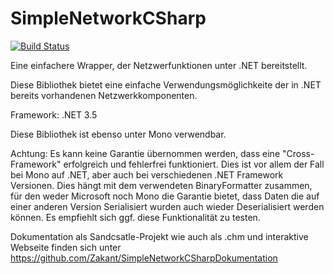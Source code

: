 SimpleNetworkCSharp
===================

[![Build Status](https://travis-ci.org/Zakant/SimpleNetworkCSharp.svg)](https://travis-ci.org/Zakant/SimpleNetworkCSharp)

Eine einfachere Wrapper, der Netzwerfunktionen unter .NET bereitstellt.

Diese Bibliothek bietet eine einfache Verwendungsmöglichkeite der in .NET bereits vorhandenen Netzwerkkomponenten.

Framework: .NET 3.5

Diese Bibliothek ist ebenso unter Mono verwendbar.

Achtung: Es kann keine Garantie übernommen werden, dass eine "Cross-Framework" erfolgreich und fehlerfrei funktioniert.
Dies ist vor allem der Fall bei Mono auf .NET, aber auch bei verschiedenen .NET Framework Versionen.
Dies hängt mit dem verwendeten BinaryFormatter zusammen, für den weder Microsoft noch Mono die Garantie bietet, dass Daten die auf einer anderen Version Serialisiert wurden auch wieder Deserialisiert werden können. Es empfiehlt sich ggf. diese Funktionalität zu testen.

Dokumentation als Sandcsatle-Projekt wie auch als .chm und interaktive Webseite finden sich unter https://github.com/Zakant/SimpleNetworkCSharpDokumentation
